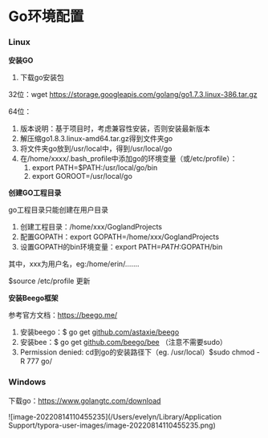 # Go环境配置

### Linux

**安装GO**

1. 下载go安装包

32位：wget https://storage.googleapis.com/golang/go1.7.3.linux-386.tar.gz

64位：

1. 版本说明：基于项目时，考虑兼容性安装，否则安装最新版本
2. 解压缩go1.8.3.linux-amd64.tar.gz得到文件夹go
3. 将文件夹go放到/usr/local中，得到/usr/local/go
4. 在/home/xxxx/.bash_profile中添加go的环境变量（或/etc/profile）：
   1. export PATH=$PATH:/usr/local/go/bin
   2. export GOROOT=/usr/local/go

**创建GO工程目录**

go工程目录只能创建在用户目录

1. 创建工程目录：/home/xxx/GoglandProjects
2. 配置GOPATH：export GOPATH=/home/xxx/GoglandProjects
3. 设置GOPATH的bin环境变量：export PATH=$PATH:$GOPATH/bin

其中，xxx为用户名，eg:/home/erin/…….

$source /etc/profile 更新

**安装Beego框架**

参考官方文档：https://beego.me/

1. 安装beego：$ go get [github.com/astaxie/beego](http://github.com/astaxie/beego)
2. 安装bee：$ go get [github.com/beego/bee](http://github.com/beego/bee) （注意不需要sudo）
3. Permission denied: cd到go的安装路径下（eg. /usr/local）$sudo chmod -R 777 go/



### Windows

下载go：https://www.golangtc.com/download

![image-20220814110455235](/Users/evelyn/Library/Application Support/typora-user-images/image-20220814110455235.png)